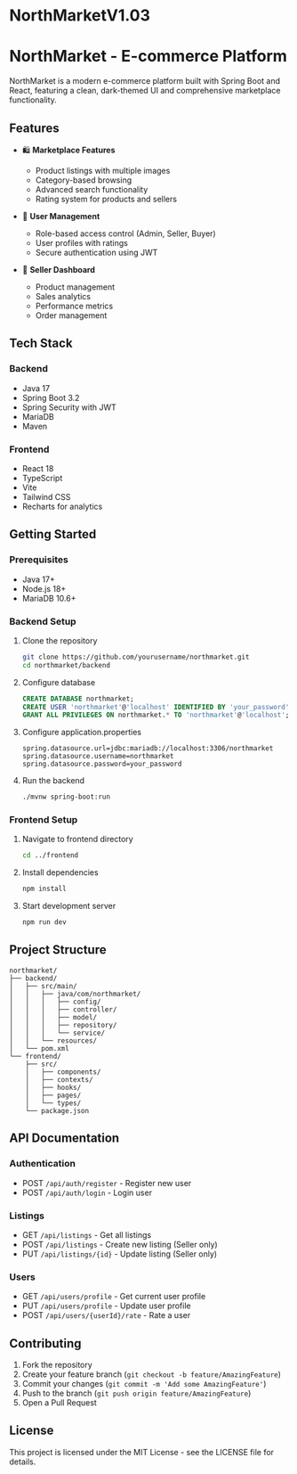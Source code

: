 # NorthMarketV1.03
# NorthMarket - E-commerce Platform

NorthMarket is a modern e-commerce platform built with Spring Boot and React, featuring a clean, dark-themed UI and comprehensive marketplace functionality.

## Features

- 🛍️ **Marketplace Features**
  - Product listings with multiple images
  - Category-based browsing
  - Advanced search functionality
  - Rating system for products and sellers

- 👤 **User Management**
  - Role-based access control (Admin, Seller, Buyer)
  - User profiles with ratings
  - Secure authentication using JWT

- 💼 **Seller Dashboard**
  - Product management
  - Sales analytics
  - Performance metrics
  - Order management

## Tech Stack

### Backend
- Java 17
- Spring Boot 3.2
- Spring Security with JWT
- MariaDB
- Maven

### Frontend
- React 18
- TypeScript
- Vite
- Tailwind CSS
- Recharts for analytics

## Getting Started

### Prerequisites
- Java 17+
- Node.js 18+
- MariaDB 10.6+

### Backend Setup
1. Clone the repository
   ```bash
   git clone https://github.com/yourusername/northmarket.git
   cd northmarket/backend
   ```

2. Configure database
   ```sql
   CREATE DATABASE northmarket;
   CREATE USER 'northmarket'@'localhost' IDENTIFIED BY 'your_password';
   GRANT ALL PRIVILEGES ON northmarket.* TO 'northmarket'@'localhost';
   ```

3. Configure application.properties
   ```properties
   spring.datasource.url=jdbc:mariadb://localhost:3306/northmarket
   spring.datasource.username=northmarket
   spring.datasource.password=your_password
   ```

4. Run the backend
   ```bash
   ./mvnw spring-boot:run
   ```

### Frontend Setup
1. Navigate to frontend directory
   ```bash
   cd ../frontend
   ```

2. Install dependencies
   ```bash
   npm install
   ```

3. Start development server
   ```bash
   npm run dev
   ```

## Project Structure

```
northmarket/
├── backend/
│   ├── src/main/
│   │   ├── java/com/northmarket/
│   │   │   ├── config/
│   │   │   ├── controller/
│   │   │   ├── model/
│   │   │   ├── repository/
│   │   │   └── service/
│   │   └── resources/
│   └── pom.xml
└── frontend/
    ├── src/
    │   ├── components/
    │   ├── contexts/
    │   ├── hooks/
    │   ├── pages/
    │   └── types/
    └── package.json
```

## API Documentation

### Authentication
- POST `/api/auth/register` - Register new user
- POST `/api/auth/login` - Login user

### Listings
- GET `/api/listings` - Get all listings
- POST `/api/listings` - Create new listing (Seller only)
- PUT `/api/listings/{id}` - Update listing (Seller only)

### Users
- GET `/api/users/profile` - Get current user profile
- PUT `/api/users/profile` - Update user profile
- POST `/api/users/{userId}/rate` - Rate a user

## Contributing

1. Fork the repository
2. Create your feature branch (`git checkout -b feature/AmazingFeature`)
3. Commit your changes (`git commit -m 'Add some AmazingFeature'`)
4. Push to the branch (`git push origin feature/AmazingFeature`)
5. Open a Pull Request

## License

This project is licensed under the MIT License - see the LICENSE file for details.
